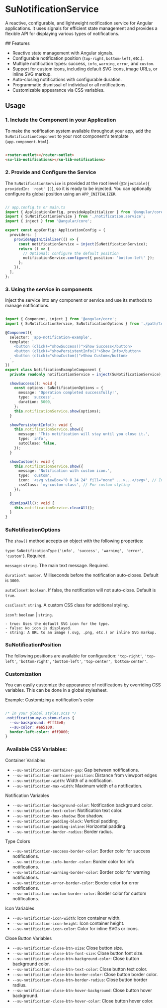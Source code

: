 # SuNotificationService
A reactive, configurable, and lightweight notification service for Angular applications. It uses signals for efficient state management and provides a flexible API for displaying various types of notifications.

## Features
- Reactive state management with Angular signals.
- Configurable notification position (`top-right`, `bottom-left`, etc.).
- Multiple notification types: success, `info`, `warning`, `error`, and `custom`.
- Support for custom icons, including default SVG icons, image URLs, or inline SVG markup.
- Auto-closing notifications with configurable duration.
- Programmatic dismissal of individual or all notifications.
- Customizable appearance via CSS variables.

## Usage
### 1. Include the Component in your Application
To make the notification system available throughout your app, add the `SuNotificationComponent` to your root component's template (`app.component.html`).

```HTML

<router-outlet></router-outlet>
<su-lib-notifications></su-lib-notifications>
```

### 2. Provide and Configure the Service
The `SuNotificationService` is provided at the root level (`@Injectable({ providedIn: 'root' })`), so it is ready to be injected. You can optionally configure its global position using an `APP_INITIALIZER`.

```TypeScript

// app.config.ts or main.ts
import { ApplicationConfig, provideAppInitializer } from '@angular/core';
import { SuNotificationService } from './notification.service';
import { inject } from '@angular/core';

export const appConfig: ApplicationConfig = {
  providers: [
    provideAppInitializer(() => {
      const notificationService = inject(SuNotificationService);
      return () => {
        // Optional: configure the default position
        notificationService.configure({ position: 'bottom-left' }); 
      };
    }),
  ],
};
```

### 3. Using the service in components
Inject the service into any component or service and use its methods to manage notifications.

```TypeScript

import { Component, inject } from '@angular/core';
import { SuNotificationService, SuNotificationOptions } from './path/to/notification.service';

@Component({
  selector: 'app-notification-example',
  template: `
    <button (click)="showSuccess()">Show Success</button>
    <button (click)="showPersistentInfo()">Show Info</button>
    <button (click)="showCustom()">Show Custom</button>
  `,
})
export class NotificationExampleComponent {
  private readonly notificationService = inject(SuNotificationService);

  showSuccess(): void {
    const options: SuNotificationOptions = {
      message: 'Operation completed successfully!',
      type: 'success',
      duration: 5000,
    };
    this.notificationService.show(options);
  }

  showPersistentInfo(): void {
    this.notificationService.show({
      message: 'This notification will stay until you close it.',
      type: 'info',
      autoClose: false,
    });
  }

  showCustom(): void {
    this.notificationService.show({
      message: 'Notification with custom icon.',
      type: 'custom',
      icon: '<svg viewBox="0 0 24 24" fill="none" ...>...</svg>', // Inline SVG
      cssClass: 'my-custom-class', // For custom styling
    });
  }

  dismissAll(): void {
    this.notificationService.clearAll();
  }
}
```

### SuNotificationOptions
The `show()` method accepts an object with the following properties:

`type`: `SuNotificationType` (`'info', 'success', 'warning', 'error', 'custom'`). Required.

`message`: `string`. The main text message. Required.

`duration?`: `number`. Milliseconds before the notification auto-closes. Default is `3000`.

`autoClose?`: `boolean`. If false, the notification will not auto-close. Default is `true`.

`cssClass?`: `string`. A custom CSS class for additional styling.

`icon?`: `boolean` | `string`.

	- true: Uses the default SVG icon for the type.
	- false: No icon is displayed.
	- string: A URL to an image (.svg, .png, etc.) or inline SVG markup.

### SuNotificationPosition
The following positions are available for configuration:
`'top-right'`, `'top-left'`, `'bottom-right'`, `'bottom-left'`, `'top-center'`, `'bottom-center'`.

### Customization
You can easily customize the appearance of notifications by overriding CSS variables. This can be done in a global stylesheet.

Example: Customizing a notification's color

```CSS

/* In your global styles.scss */
.notification.my-custom-class {
  --su-background: #fff3e0;
  --su-color: #e65100;
  border-left-color: #ff9800;
}
```

###	 Available CSS Variables:

Container Variables

- `--su-notification-container-gap`: Gap between notifications.
- `--su-notification-container-position`: Distance from viewport edges
- `--su-notification-width`: Width of a notification. 
- `--su-notification-max-width`: Maximum width of a notification.

Notification Variables
- `--su-notification-background-color`: Notification background color.
- `--su-notification-text-color`: Notification text color.
- `--su-notification-box-shadow`: Box shadow.
- `--su-notification-padding-block`: Vertical padding.
- `--su-notification-padding-inline`: Horizontal padding.
- `--su-notification-border-radius`: Border radius.

Type Colors
- `--su-notification-success-border-color`: Border color for success notifications.
- `--su-notification-info-border-color`: Border color for info notifications.
- `--su-notification-warning-border-color`: Border color for warning notifications.
- `--su-notification-error-border-color`: Border color for error notifications.
- `--su-notification-custom-border-color`: Border color for custom notifications.

Icon Variables
- `--su-notification-icon-width`: Icon container width.
- `--su-notification-icon-height`: Icon container height.
- `--su-notification-icon-color`: Color for inline SVGs or icons.

Close Button Variables
- `--su-notification-close-btn-size`: Close button size.
- `--su-notification-close-btn-font-size`: Close button font size.
- `--su-notification-close-btn-background-color`: Close button background color.
- `--su-notification-close-btn-text-color`: Close button text color.
- `--su-notification-close-btn-border-color`: Close button border color.
- `--su-notification-close-btn-border-radius`: Close button border radius.
- `--su-notification-close-btn-hover-background`: Close button hover background.
- `--su-notification-close-btn-hover-color`: Close button hover color.
